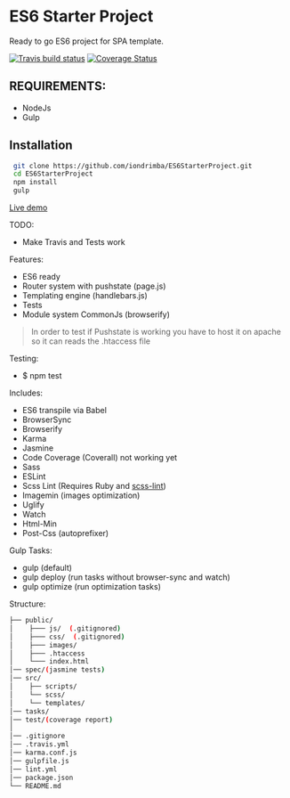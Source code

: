 # ES6 Starter Project

Ready to go ES6 project for SPA template.

[![Travis build status](https://travis-ci.org/iondrimba/ES6StarterProject.svg?branch=master)](https://travis-ci.org/iondrimba/ES6StarterProject) [![Coverage Status](https://coveralls.io/repos/github/iondrimba/ES6StarterProject/badge.svg?branch=master)](https://coveralls.io/github/iondrimba/ES6StarterProject?branch=master)


## REQUIREMENTS:

* NodeJs
* Gulp

## Installation

```sh
 git clone https://github.com/iondrimba/ES6StarterProject.git
 cd ES6StarterProject
 npm install
 gulp
```

[Live demo]

TODO:

* Make Travis and Tests work


Features:

* ES6 ready
* Router system with pushstate (page.js)
* Templating engine (handlebars.js)
* Tests
* Module system CommonJs (browserify)

> In order to test if Pushstate is working
> you have to host it on apache so it can reads the .htaccess file

Testing:

* $ npm test

Includes:

* ES6 transpile via Babel
* BrowserSync
* Browserify
* Karma 
* Jasmine 
* Code Coverage (Coverall) not working yet
* Sass
* ESLint
* Scss Lint (Requires Ruby and [scss-lint])
* Imagemin (images optimization)
* Uglify
* Watch
* Html-Min
* Post-Css (autoprefixer)

Gulp Tasks:

* gulp (default)
* gulp deploy (run tasks without browser-sync and watch)
* gulp optimize (run optimization tasks)

Structure:

````bash
├── public/
│    ├─── js/  (.gitignored)
│    ├─── css/  (.gitignored)
│    ├─── images/
│    ├─── .htaccess
│    └─── index.html
│── spec/(jasmine tests)
│── src/
│    ├── scripts/
│    └── scss/
│    └── templates/
│── tasks/
│── test/(coverage report)
│
│── .gitignore
│── .travis.yml
│── karma.conf.js
│── gulpfile.js
│── lint.yml
│── package.json
└── README.md
````

[scss-lint]:<https://github.com/brigade/scss-lint#installation>
[Live demo]:<http://iondrimba.github.io/ES6StarterProject/>
